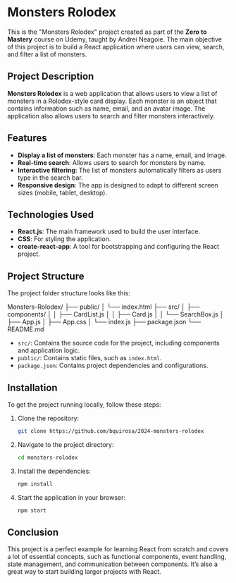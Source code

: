 # Monsters Rolodex

This is the "Monsters Rolodex" project created as part of the **Zero to Mastery** course on Udemy, taught by Andrei Neagoie. The main objective of this project is to build a React application where users can view, search, and filter a list of monsters.

## Project Description

**Monsters Rolodex** is a web application that allows users to view a list of monsters in a Rolodex-style card display. Each monster is an object that contains information such as name, email, and an avatar image. The application also allows users to search and filter monsters interactively.

## Features

- **Display a list of monsters**: Each monster has a name, email, and image.
- **Real-time search**: Allows users to search for monsters by name.
- **Interactive filtering**: The list of monsters automatically filters as users type in the search bar.
- **Responsive design**: The app is designed to adapt to different screen sizes (mobile, tablet, desktop).

## Technologies Used

- **React.js**: The main framework used to build the user interface.
- **CSS**: For styling the application.
- **create-react-app**: A tool for bootstrapping and configuring the React project.

## Project Structure

The project folder structure looks like this:

Monsters-Rolodex/ ├── public/ │ └── index.html ├── src/ │ ├── components/ │ │ ├── CardList.js │ │ ├── Card.js │ │ └── SearchBox.js │ ├── App.js │ ├── App.css │ └── index.js ├── package.json └── README.md


- `src/`: Contains the source code for the project, including components and application logic.
- `public/`: Contains static files, such as `index.html`.
- `package.json`: Contains project dependencies and configurations.

## Installation

To get the project running locally, follow these steps:

1. Clone the repository:

   ```bash
   git clone https://github.com/bquirosa/2024-monsters-rolodex

2. Navigate to the project directory:

   ```bash
   cd monsters-rolodex

3. Install the dependencies:

   ```bash
   npm install

4. Start the application in your browser:

   ```bash
   npm start

## Conclusion
This project is a perfect example for learning React from scratch and covers a lot of essential concepts, such as functional components, event handling, state management, and communication between components. It’s also a great way to start building larger projects with React.
